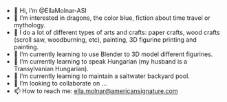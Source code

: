- 👋 Hi, I’m @EllaMolnar-ASI
- 👀 I’m interested in dragons, the color blue, fiction about time travel or mythology. 
- 👀 I do a lot of different types of arts and crafts: paper crafts, wood crafts (scroll saw, woodburning, etc), painting, 3D figurine printing and painting.
- 🌱 I’m currently learning to use Blender to 3D model different figurines.
- 🌱 I’m currently learning to speak Hungarian (my husband is a Transylvanian Hungarian).
- 🌱 I’m currently learning to maintain a saltwater backyard pool.
- 💞️ I’m looking to collaborate on ...
- 📫 How to reach me: ella.molnar@americansignature.com

<!---
EllaMolnar-ASI/EllaMolnar-ASI is a ✨ special ✨ repository because its `README.md` (this file) appears on your GitHub profile.
You can click the Preview link to take a look at your changes.
--->
